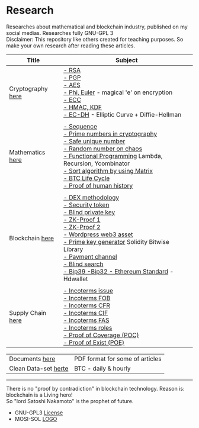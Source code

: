 # Research
Researches about mathematical and blockchain industry, published on my social medias. Researches fully GNU-GPL 3\
Disclaimer: This repository like others created for teaching purposes. So make your own research after reading these articles.

| Title | Subject |
|----|----|
| Cryptography [here](https://github.com/mosi-arch/research/tree/main/CipherPunk) | [- RSA](https://github.com/mosi-arch/research/blob/main/CipherPunk/01-RSA.md) <br /> [- PGP](https://github.com/mosi-arch/research/blob/main/CipherPunk/02-PGP.md) <br /> [- AES](https://github.com/mosi-arch/research/blob/main/CipherPunk/03-AES.md) <br /> [- Phi, Euler](https://github.com/mosi-arch/research/blob/main/CipherPunk/04-Phi-Euler.md) - magical 'e' on encryption <br /> [- ECC](https://github.com/mosi-arch/research/blob/main/CipherPunk/05-ECC.md) <br /> [- HMAC, KDF](https://github.com/mosi-arch/research/blob/main/CipherPunk/06-Hmac-Kdf.md) <br /> [- EC-DH](https://github.com/mosi-arch/research/blob/main/CipherPunk/07-EC-DH.md) - Elliptic Curve + Diffie-Hellman |
|||
| Mathematics [here](https://github.com/mosi-arch/research/tree/main/Mathematics) | [- Sequence](https://github.com/mosi-arch/research/blob/main/Mathematics/00-mosequence.md) <br /> [- Prime numbers in cryptography](https://github.com/mosi-arch/research/blob/main/Mathematics/01-prime-number-cryptography.md) <br /> [- Safe unique number](https://github.com/mosi-arch/research/blob/main/Mathematics/02-safe-unique-random-number.md) <br /> [- Random number on chaos](https://github.com/mosi-arch/research/blob/main/Mathematics/03-random-chaos-random-matrix.md) <br /> [- Functional Programming](https://github.com/mosi-arch/research/blob/main/Mathematics/04-lambda-recursion-function-programming.md) Lambda, Recursion, Ycombinator <br /> [- Sort algorithm by using Matrix](https://github.com/mosi-arch/research/blob/main/Mathematics/05-sort-by-fake-matrix-algorithm.md) <br /> [- BTC Life Cycle](https://github.com/mosi-arch/research/blob/main/Mathematics/06-btc-mining-life-cycle.md) <br /> [- Proof of human history](https://github.com/mosi-arch/research/blob/main/Mathematics/07-mathematics-and-human-history.md) |
|||
| Blockchain [here](https://github.com/mosi-arch/research/tree/main/Blockchain) | [- DEX methodology](https://github.com/mosi-arch/research/blob/main/Blockchain/01-dex-methodology.md) <br /> [- Security token](https://github.com/mosi-arch/research/blob/main/Blockchain/02-security-token.md) <br /> [- Blind private key](https://github.com/mosi-arch/research/blob/main/Blockchain/03-blind-private-key.md) <br /> [- ZK-Proof 1](https://github.com/mosi-arch/research/blob/main/Blockchain/04-zk-proof-01.md) <br /> [- ZK-Proof 2](https://github.com/mosi-arch/research/blob/main/Blockchain/05-zk-proof-02.md) <br /> [- Wordpress web3 asset](https://github.com/mosi-arch/research/blob/main/Blockchain/06-wordpress-web3-theme.md) <br /> [- Prime key generator](https://github.com/mosi-arch/research/blob/main/Blockchain/07-prime-key-bitwise.md) Solidity Bitwise Library <br /> [- Payment channel](https://github.com/mosi-arch/research/blob/main/Blockchain/08-payment-channel.md) <br /> [- Blind search](https://github.com/mosi-arch/research/blob/main/Blockchain/09-direct-blind-search.md) <br /> [- Bip39 -Bip32 - Ethereum Standard](https://github.com/mosi-arch/research/blob/main/Blockchain/10-bip39-hdwallet-ethereum.md) - Hdwallet |
|||
| Supply Chain [here](https://github.com/mosi-arch/research/tree/main/SupplyChain) | [- Incoterms issue](https://github.com/mosi-arch/research/blob/main/SupplyChain/01-incoterms-issue.md) <br /> [- Incoterms FOB](https://github.com/mosi-arch/research/blob/main/SupplyChain/02-incoterms-FOB.md) <br /> [- Incoterms CFR](https://github.com/mosi-arch/research/blob/main/SupplyChain/03-incoterms-CFR.md) <br /> [- Incoterms CIF](https://github.com/mosi-arch/research/blob/main/SupplyChain/04-incoterms-CIF.md) <br /> [- Incoterms FAS](https://github.com/mosi-arch/research/blob/main/SupplyChain/05-incoterms-FAS.md) <br /> [- Incoterms roles](https://github.com/mosi-arch/research/blob/main/SupplyChain/06-incoterms-roles-example.md) <br /> [- Proof of Coverage (POC)](https://github.com/mosi-arch/research/blob/main/SupplyChain/07-proof-of-coverage.md) <br /> [- Proof of Exist (POE)](https://github.com/mosi-arch/research/blob/main/SupplyChain/08-proof-of-exist.md) |

| | |
|----|----|
| Documents [here](https://github.com/mosi-arch/research/tree/main/Documents) | PDF format for some of articles |
| Clean Data-set [herte](https://github.com/mosi-arch/research/tree/main/DataSet) | BTC - daily & hourly |

---

There is no "proof by contradiction" in blockchain technology. Reason is: blockchain is a Living hero!\
So "lord Satoshi Nakamoto" is the prophet of future.

- GNU-GPL3 [License](https://github.com/mosi-arch/research/blob/main/LICENSE)
- MOSI-SOL [LOGO](https://github.com/mosi-arch/research/blob/main/MOSiSOL.txt)
